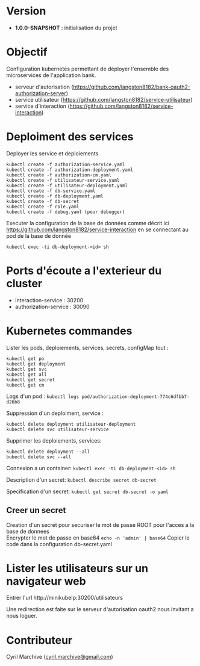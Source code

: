 # Version

- **1.0.0-SNAPSHOT** : initialisation du projet

# Objectif

Configuration kubernetes permettant de déployer l'ensemble des microservices de l'application bank.

- serveur d'autorisation (https://github.com/langston8182/bank-oauth2-authorization-server)
- service utilisateur (https://github.com/langston8182/service-utilisateur)
- service d'interaction (https://github.com/langston8182/service-interaction)

# Deploiment des services

Deployer les service et deploiements
```
kubectl create -f authorization-service.yaml
kubectl create -f authorization-deployment.yaml
kubectl create -f authorization-cm.yaml
kubectl create -f utilisateur-service.yaml
kubectl create -f utilisateur-deployment.yaml
kubectl create -f db-service.yaml
kubectl create -f db-deployment.yaml
kubectl create -f db-secret
kubectl create -f role.yaml
kubectl create -f debug.yaml (pour debugger)
```

Executer la configuration de la base de données comme décrit ici https://github.com/langston8182/service-interaction en se connectant au pod de la base de donnée

```kubectl exec -ti db-deployment-<id> sh```

# Ports d'écoute a l'exterieur du cluster

- interaction-service : 30200
- authorization-service : 30090

# Kubernetes commandes

Lister les pods, deploiements, services, secrets, configMap tout :
```
kubectl get po
kubectl get deployment
kubectl get svc
kubectl get all
kubectl get secret
kubectl get cm
```

Logs d'un pod :
```kubectl logs pod/authorization-deployment-774c6dfbb7-d26b8```

Suppression d'un deploiment, service :
```
kubectl delete deployment utilisateur-deployment
kubectl delete svc utilisateur-service
```

Supprimer les deploiements, services:
```
kubectl delete deployment --all
bubectl delete svc --all
```

Connexion a un container:
```kubectl exec -ti db-deployment-<id> sh```

Description d'un secret:
```kubectl describe secret db-secret```

Specification d'un secret:
```kubectl get secret db-secret -o yaml```

## Creer un secret
Creation d'un secret pour securiser le mot de passe ROOT pour l'acces a la base de donnees
\
Encrypter le mot de passe en base64
```echo -n 'admin' | base64```
Copier le code dans la configuration db-secret.yaml

# Lister les utilisateurs sur un navigateur web

Entrer l'url http://minikubeIp:30200/utilisateurs

Une redirection est faite sur le serveur d'autorisation oauth2 nous invitant a nous loguer.

# Contributeur

Cyril Marchive (cyril.marchive@gmail.com)
